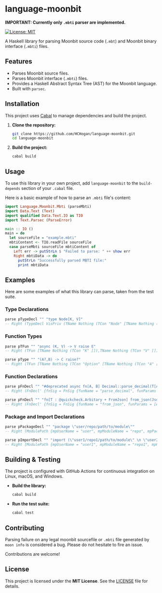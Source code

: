 # language-moonbit

**IMPORTANT: Currently only `.mbti` parser are implemented.**

<!-- [![Haskell CI](https://github.com/HCHogan/language-moonbit/actions/workflows/haskell.yml/badge.svg)](https://github.com/HCHogan/language-moonbit/actions/workflows/haskell.yml) -->
<!-- [![Hackage](https://img.shields.io/hackage/v/language-moonbit.svg)](https://hackage.haskell.org/package/language-moonbit) -->
[![License: MIT](https://img.shields.io/badge/License-MIT-yellow.svg)](https://opensource.org/licenses/MIT)

A Haskell library for parsing Moonbit source code (`.mbt`) and Moonbit binary interface (`.mbti`) files.

## Features

-   Parses Moonbit source files.
-   Parses Moonbit interface (`.mbti`) files.
-   Provides a Haskell Abstract Syntax Tree (AST) for the Moonbit language.
-   Built with `parsec`.

## Installation

This project uses [Cabal](https://www.haskell.org/cabal/) to manage dependencies and build the project.

1.  **Clone the repository:**
    ```bash
    git clone https://github.com/HCHogan/language-moonbit.git
    cd language-moonbit
    ```

2.  **Build the project:**
    ```bash
    cabal build
    ```

## Usage

To use this library in your own project, add `language-moonbit` to the `build-depends` section of your `.cabal` file.

Here is a basic example of how to parse an `.mbti` file's content:

```haskell
import Language.Moonbit.Mbti (parseMbti)
import Data.Text (Text)
import qualified Data.Text.IO as TIO
import Text.Parsec (ParseError)

main :: IO ()
main = do
  let sourceFile = "example.mbti"
  mbtiContent <- TIO.readFile sourceFile
  case parseMbti sourceFile mbtiContent of
    Left err -> putStrLn $ "Failed to parse: " ++ show err
    Right mbtiData -> do
      putStrLn "Successfully parsed MBTI file:"
      print mbtiData
```

## Examples

Here are some examples of what this library can parse, taken from the test suite.

### Type Declarations

```haskell
parse pTypeDecl "" "type Node[K, V]"
-- Right (TypeDecl VisPriv (TName Nothing (TCon "Node" [TName Nothing (TCon "K" []),TName Nothing (TCon "V" [])])) Nothing)
```

### Function Types

```haskell
parse pTFun "" "async (K, V) -> V raise E"
-- Right (TFun [TName Nothing (TCon "K" []),TName Nothing (TCon "V" [])] (TName Nothing (TCon "V" [])) [EffAsync,EffException (Araise (TName Nothing (TCon "E" [])))])

parse pType "" "(A?,B) -> C raise?"
-- Right (TFun [TName Nothing (TCon "Option" [TName Nothing (TCon "A" [])]),TName Nothing (TCon "B" [])] (TName Nothing (TCon "C" [])) [EffException AraisePoly])
```

### Function Declarations

```haskell
parse pFnDecl "" "#deprecated async fn[A, B] Decimal::parse_decimal(T[A, Int], String) -> Self raise StrConvError"
-- Right (FnDecl' {fnSig = FnSig {funName = "parse_decimal", funParams = [AnonParam False (TName Nothing (TCon "T" [TName Nothing (TCon "A" []),TName Nothing (TCon "Int" [])])),AnonParam False (TName Nothing (TCon "String" []))], funReturnType = TName Nothing (TCon "Self" []), funTyParams = [(TCon "A" [],[]),(TCon "B" [],[])], funEff = [EffAsync,EffException (Araise (TName Nothing (TCon "StrConvError" [])))]}, fnAttr = [Deprecated Nothing], fnKind = Method (TName Nothing (TCon "Decimal" []))})

parse pFnDecl "" "fn[T : @quickcheck.Arbitary + FromJson] from_json(Json, path~ : JsonPath = ..) -> T raise JsonDecodeError"
-- Right (FnDecl' {fnSig = FnSig {funName = "from_json", funParams = [AnonParam False (TName Nothing (TCon "Json" [])),NamedParam False "path" (TName Nothing (TCon "JsonPath" [])) True False], funReturnType = TName Nothing (TName Nothing (TCon "T" [])), funTyParams = [(TCon "T" [],[CTrait (TTrait (Just (TPath [] "quickcheck")) "Arbitary"),CTrait (TTrait Nothing "FromJson")])], funEff = [EffException (Araise (TName Nothing (TCon "JsonDecodeError" [])))]}, fnAttr = [], fnKind = FreeFn})
```

### Package and Import Declarations

```haskell
parse pPackageDecl "" "package \"user/repo/path/to/module\""
-- Right (ModulePath {mpUserName = "user", mpModuleName = "repo", mpPackagePath = ["path","to","module"]})

parse pImportDecl "" "import (\"user1/repo1/path/to/module\" \n \"user2/repo2/another/path\")"
-- Right [ModulePath {mpUserName = "user1", mpModuleName = "repo1", mpPackagePath = ["path","to","module"]},ModulePath {mpUserName = "user2", mpModuleName = "repo2", mpPackagePath = ["another","path"]}]
```

## Building & Testing

The project is configured with GitHub Actions for continuous integration on Linux, macOS, and Windows.

-   **Build the library:**
    ```bash
    cabal build
    ```

-   **Run the test suite:**
    ```bash
    cabal test
    ```

## Contributing

Parsing failure on any legal moonbit sourcefile or `.mbti` file generated by `moon info` is considered a bug. Please do not hesitate to fire an issue.

Contributions are welcome! 

## License

This project is licensed under the **MIT License**. See the [LICENSE](./LICENSE) file for details.
